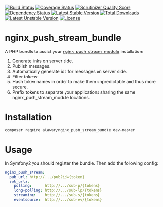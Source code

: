 [![Build Status](https://travis-ci.org/AlexeyKupershtokh/nginx_push_stream_bundle.png?branch=master)](https://travis-ci.org/AlexeyKupershtokh/nginx_push_stream_bundle)
[![Coverage Status](https://coveralls.io/repos/AlexeyKupershtokh/nginx_push_stream_bundle/badge.png)](https://coveralls.io/r/AlexeyKupershtokh/nginx_push_stream_bundle)
[![Scrutinizer Quality Score](https://scrutinizer-ci.com/g/AlexeyKupershtokh/nginx_push_stream_bundle/badges/quality-score.png?s=5278748cb21882a393fef28c53be72b37d30bc88)](https://scrutinizer-ci.com/g/AlexeyKupershtokh/nginx_push_stream_bundle/)
[![Dependency Status](https://gemnasium.com/AlexeyKupershtokh/nginx_push_stream_bundle.png)](https://gemnasium.com/AlexeyKupershtokh/nginx_push_stream_bundle)
[![Latest Stable Version](https://poser.pugx.org/alawar/nginx_push_stream_bundle/v/stable.png)](https://packagist.org/packages/alawar/nginx_push_stream_bundle)
[![Total Downloads](https://poser.pugx.org/alawar/nginx_push_stream_bundle/downloads.png)](https://packagist.org/packages/alawar/nginx_push_stream_bundle)
[![Latest Unstable Version](https://poser.pugx.org/alawar/nginx_push_stream_bundle/v/unstable.png)](https://packagist.org/packages/alawar/nginx_push_stream_bundle)
[![License](https://poser.pugx.org/alawar/nginx_push_stream_bundle/license.png)](https://packagist.org/packages/alawar/nginx_push_stream_bundle)

nginx_push_stream_bundle
========================
A PHP bundle to assist your [nginx_push_stream_module](https://github.com/wandenberg/nginx-push-stream-module) installation:
 1. Generate links on server side.
 2. Publish messages.
 3. Automatically generate ids for messages on server side.
 4. Filter tokens:
   1. Hash token names in order to make them unpredictable and thus more secure.
   2. Prefix tokens to separate your applications sharing the same nginx_push_stream_module locations.
 
Installation
============
`composer require alawar/nginx_push_stream_bundle dev-master`

Usage
=====
In Symfony2 you should register the bundle.
Then add the following config:
```yaml
nginx_push_stream:
  pub_url: http://.../pub?id={token}
  sub_urls:
    polling:      http://.../sub-p/{tokens}
    long-polling: http://.../sub-lp/{tokens}
    streaming:    http://.../sub-s/{tokens}
    eventsource:  http://.../sub-ev/{tokens}
```
